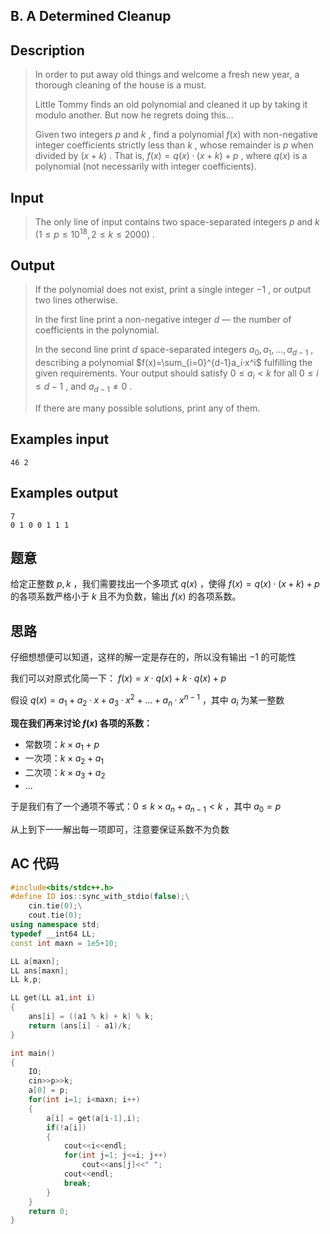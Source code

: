 ## B. A Determined Cleanup

## **Description**

> In order to put away old things and welcome a fresh new year, a thorough cleaning of the house is a must.
>
> Little Tommy finds an old polynomial and cleaned it up by taking it modulo another. But now he regrets doing this...
>
> Given two integers $p$ and $k$ , find a polynomial $f(x)$ with non-negative integer coefficients strictly less than $k$ , whose remainder is $p$ when divided by $(x + k)$ . That is, $f(x) = q(x)·(x + k) + p$ , where $q(x)$ is a polynomial (not necessarily with integer coefficients).



## **Input**

> The only line of input contains two space-separated integers $p$ and $k$ $(1 ≤ p ≤ 10^{18}, 2 ≤ k ≤ 2 000)$ .



## **Output**

> If the polynomial does not exist, print a single integer $-1$ , or output two lines otherwise.
>
> In the first line print a non-negative integer $d$ — the number of coefficients in the polynomial.
>
> In the second line print $d$ space-separated integers $a_0, a_1, ..., a_{d - 1}$ , describing a polynomial $f(x)=\sum_{i=0}^{d-1}a_i·x^i$ fulfilling the given requirements. Your output should satisfy $0 ≤ a_i < k$ for all $0 ≤ i ≤ d - 1$ , and $a_{d - 1} ≠ 0$ .
>
> If there are many possible solutions, print any of them.



## **Examples input**

    46 2



## **Examples output**

    7
    0 1 0 0 1 1 1



## **题意**

给定正整数 $p,k$ ，我们需要找出一个多项式 $q(x)$ ，使得 $f(x) = q(x)·(x + k) + p$ 的各项系数严格小于 $k$ 且不为负数，输出 $f(x)$ 的各项系数。



## **思路**

仔细想想便可以知道，这样的解一定是存在的，所以没有输出 $-1$ 的可能性

我们可以对原式化简一下： $f(x)=x·q(x)+k·q(x)+p$

假设 $q(x)=a_1+a_2·x+a_3·x^2+\dots+a_n·x^{n-1}$ ，其中 $a_i$ 为某一整数

**现在我们再来讨论 $f(x)$ 各项的系数：**

- 常数项：$k \times a_1+p$
- 一次项：$k \times a_2 + a_1$
- 二次项：$k\times a_3+a_2$
- ...

于是我们有了一个通项不等式：$0≤k\times a_n+a_{n-1}<k$ ，其中 $a_0=p$

从上到下一一解出每一项即可，注意要保证系数不为负数



## **AC 代码**

```cpp
#include<bits/stdc++.h>
#define IO ios::sync_with_stdio(false);\
    cin.tie(0);\
    cout.tie(0);
using namespace std;
typedef __int64 LL;
const int maxn = 1e5+10;

LL a[maxn];
LL ans[maxn];
LL k,p;

LL get(LL a1,int i)
{
    ans[i] = ((a1 % k) + k) % k;
    return (ans[i] - a1)/k;
}

int main()
{
    IO;
    cin>>p>>k;
    a[0] = p;
    for(int i=1; i<maxn; i++)
    {
        a[i] = get(a[i-1],i);
        if(!a[i])
        {
            cout<<i<<endl;
            for(int j=1; j<=i; j++)
                cout<<ans[j]<<" ";
            cout<<endl;
            break;
        }
    }
    return 0;
}
```

